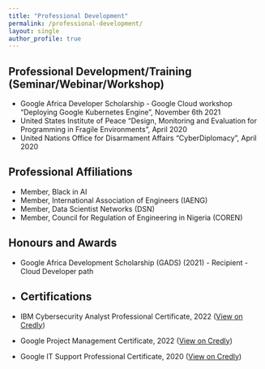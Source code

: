 ```yaml
---
title: "Professional Development"
permalink: /professional-development/
layout: single
author_profile: true 
---
```


## Professional Development/Training (Seminar/Webinar/Workshop)

* Google Africa Developer Scholarship - Google Cloud workshop “Deploying Google Kubernetes Engine”, November 6th 2021
* United States Institute of Peace “Design, Monitoring and Evaluation for Programming in Fragile Environments”, April 2020
* United Nations Office for Disarmament Affairs “CyberDiplomacy”, April 2020

## Professional Affiliations

* Member, Black in AI  
* Member, International Association of Engineers (IAENG)  
* Member, Data Scientist Networks (DSN)  
* Member, Council for Regulation of Engineering in Nigeria (COREN)
  
## Honours and Awards

* Google Africa Development Scholarship (GADS) (2021) - Recipient - Cloud Developer path

* ## Certifications

* IBM Cybersecurity Analyst Professional Certificate, 2022 ([View on Credly](https://www.credly.com/badges/70dced8e-744f-4856-935e-41b857531627/public_url))
* Google Project Management Certificate, 2022 ([View on Credly](https://www.credly.com/badges/aa84cafb-0988-40d1-a239-8b2f719f2be8/public_url))
* Google IT Support Professional Certificate, 2020 ([View on Credly](https://www.credly.com/badges/ff92129f-a2df-48dd-977b-6b4eca9b95af/public_url))
